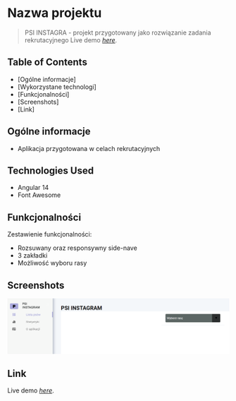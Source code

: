 # Nazwa projektu
> PSI INSTAGRA - projekt przygotowany jako rozwiązanie zadania rekrutacyjnego
> Live demo [_here_](https://lempartmar.github.io/rekrutacjaAngular/list). <!-- If you have the project hosted somewhere, include the link here. -->
## Table of Contents
* [Ogólne informacje]
* [Wykorzystane technologi]
* [Funkcjonalności]
* [Screenshots]
* [Link]


## Ogólne informacje
- Aplikacja przygotowana w celach rekrutacyjnych

<!-- You don't have to answer all the questions - just the ones relevant to your project. -->

## Technologies Used
- Angular 14
- Font Awesome

## Funkcjonalności
Zestawienie funkcjonalności:
- Rozsuwany oraz responsywny side-nave
- 3 zakładki
- Możliwość wyboru rasy

## Screenshots
![Example screenshot](./img/scrn1.png)
<!-- If you have screenshots you'd like to share, include them here. -->

## Link
Live demo [_here_](https://lempartmar.github.io/rekrutacjaAngular/list).
